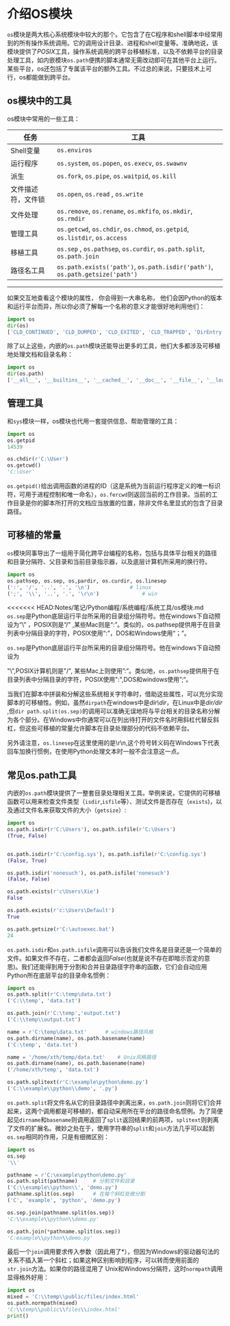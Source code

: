 # 介绍OS模块

`os`模块是两大核心系统模块中较大的那个。它包含了在C程序和shell脚本中经常用到的所有操作系统调用。它的调用设计目录、进程和shell变量等。准确地说，该模块提供了*POSIX*工具，操作系统调用的跨平台移植标准，以及不依赖平台的目录处理工具，如内嵌模块`os.path`便携的脚本通常无需改动即可在其他平台上运行。某些平台，os还包括了专属该平台的额外工具。不过总的来说，只要技术上可行，os都能做到跨平台。



## os模块中的工具

os模块中常用的一些工具：

| 任务               | 工具                                                         |
| ------------------ | ------------------------------------------------------------ |
| Shell变量          | `os.enviros`                                                 |
| 运行程序           | `os.system`,  `os.popen`,  `os.execv`,  `os.swawnv`          |
| 派生               | `os.fork`,  `os.pipe`,  `os.waitpid`, `os.kill`              |
| 文件描述符，文件锁 | `os.open`, `os.read` , `os.write`                            |
| 文件处理           | `os.remove`, `os.rename`, `os.mkfifo`, `os.mkdir`, `os.rmdir` |
| 管理工具           | `os.getcwd`, `os.chdir`, `os.chmod`, `os.getpid`, `os.listdir`, `os.access` |
| 移植工具           | `os.sep` , `os.pathsep`, `os.curdir`, `os.path.split`, `os.path.join` |
| 路径名工具         | `os.path.exists('path')`, `os.path.isdir('path')`, `os.path.getsize('path')` |

---------------------------

如果交互地查看这个模块的属性， 你会得到一大串名称， 他们会因Python的版本和运行平台而异，所以你必须了解每一个名称的意义才能很好地利用他们：

```python
import os
dir(os)
['CLD_CONTINUED', 'CLD_DUMPED', 'CLD_EXITED', 'CLD_TRAPPED', 'DirEntry', 'EX_CANTCREAT', 'EX_CONFIG', 'EX_DATAERR', 'EX_IOERR', 'EX_NOHOST', 'EX_NOINPUT', 'EX_NOPERM', 'EX_NOUSER', 'EX_OK', 'EX_OSERR', 'EX_OSFILE', 'EX_PROTOCOL', 'EX_SOFTWARE', 'EX_TEMPFAIL', 'EX_UNAVAILABLE', 'EX_USAGE', 'F_LOCK', 'F_OK', 'F_TEST', 'F_TLOCK', 'F_ULOCK', 'GRND_NONBLOCK', 'GRND_RANDOM', 'MutableMapping', 'NGROUPS_MAX', 'O_ACCMODE', 'O_APPEND', 'O_ASYNC', 'O_CLOEXEC', 'O_CREAT', 'O_DIRECT', 'O_DIRECTORY', 'O_DSYNC', 'O_EXCL', 'O_LARGEFILE', 'O_NDELAY', 'O_NOATIME', 'O_NOCTTY', 'O_NOFOLLOW', 'O_NONBLOCK', 'O_PATH', 'O_RDONLY', 'O_RDWR', 'O_RSYNC', 'O_SYNC', 'O_TMPFILE', 'O_TRUNC', 'O_WRONLY', 'POSIX_FADV_DONTNEED', 'POSIX_FADV_NOREUSE', 'POSIX_FADV_NORMAL', 'POSIX_FADV_RANDOM', 'POSIX_FADV_SEQUENTIAL', 'POSIX_FADV_WILLNEED', 'PRIO_PGRP', 'PRIO_PROCESS', 'PRIO_USER', 'P_ALL', 'P_NOWAIT', 'P_NOWAITO', 'P_PGID', 'P_PID', 'P_WAIT', 'PathLike', 'RTLD_DEEPBIND', 'RTLD_GLOBAL', 'RTLD_LAZY', 'RTLD_LOCAL', 'RTLD_NODELETE', 'RTLD_NOLOAD', 'RTLD_NOW', 'R_OK', 'SCHED_BATCH', 'SCHED_FIFO', 'SCHED_IDLE', 'SCHED_OTHER', 'SCHED_RESET_ON_FORK', 'SCHED_RR', 'SEEK_CUR', 'SEEK_DATA', 'SEEK_END', 'SEEK_HOLE', 'SEEK_SET', 'ST_APPEND', 'ST_MANDLOCK', 'ST_NOATIME', 'ST_NODEV', 'ST_NODIRATIME', 'ST_NOEXEC', 'ST_NOSUID', 'ST_RDONLY', 'ST_RELATIME', 'ST_SYNCHRONOUS', 'ST_WRITE', 'TMP_MAX', 'WCONTINUED', 'WCOREDUMP', 'WEXITED', 'WEXITSTATUS', 'WIFCONTINUED', 'WIFEXITED', 'WIFSIGNALED', 'WIFSTOPPED', 'WNOHANG', 'WNOWAIT', 'WSTOPPED', 'WSTOPSIG', 'WTERMSIG', 'WUNTRACED', 'W_OK', 'XATTR_CREATE', 'XATTR_REPLACE', 'XATTR_SIZE_MAX', 'X_OK', '_Environ', '__all__', '__builtins__', '__cached__', '__doc__', '__file__', '__loader__', '__name__', '__package__', '__spec__', '_execvpe', '_exists', '_exit', '_fspath', '_fwalk', '_get_exports_list', '_putenv', '_spawnvef', '_unsetenv', '_wrap_close', 'abc', 'abort', 'access', 'altsep', 'chdir', 'chmod', 'chown', 'chroot', 'close', 'closerange', 'confstr', 'confstr_names', 'cpu_count', 'ctermid', 'curdir', 'defpath', 'device_encoding', 'devnull', 'dup', 'dup2', 'environ', 'environb', 'errno', 'error', 'execl', 'execle', 'execlp', 'execlpe', 'execv', 'execve', 'execvp', 'execvpe', 'extsep', 'fchdir', 'fchmod', 'fchown', 'fdatasync', 'fdopen', 'fork', 'forkpty', 'fpathconf', 'fsdecode', 'fsencode', 'fspath', 'fstat', 'fstatvfs', 'fsync', 'ftruncate', 'fwalk', 'get_blocking', 'get_exec_path', 'get_inheritable', 'get_terminal_size', 'getcwd', 'getcwdb', 'getegid', 'getenv', 'getenvb', 'geteuid', 'getgid', 'getgrouplist', 'getgroups', 'getloadavg', 'getlogin', 'getpgid', 'getpgrp', 'getpid', 'getppid', 'getpriority', 'getrandom', 'getresgid', 'getresuid', 'getsid', 'getuid', 'getxattr', 'initgroups', 'isatty', 'kill', 'killpg', 'lchown', 'linesep', 'link', 'listdir', 'listxattr', 'lockf', 'lseek', 'lstat', 'major', 'makedev', 'makedirs', 'minor', 'mkdir', 'mkfifo', 'mknod', 'name', 'nice', 'open', 'openpty', 'pardir', 'path', 'pathconf', 'pathconf_names', 'pathsep', 'pipe', 'pipe2', 'popen', 'posix_fadvise', 'posix_fallocate', 'pread', 'putenv', 'pwrite', 'read', 'readlink', 'readv', 'remove', 'removedirs', 'removexattr', 'rename', 'renames', 'replace', 'rmdir', 'scandir', 'sched_get_priority_max', 'sched_get_priority_min', 'sched_getaffinity', 'sched_getparam', 'sched_getscheduler', 'sched_param', 'sched_rr_get_interval', 'sched_setaffinity', 'sched_setparam', 'sched_setscheduler', 'sched_yield', 'sendfile', 'sep', 'set_blocking', 'set_inheritable', 'setegid', 'seteuid', 'setgid', 'setgroups', 'setpgid', 'setpgrp', 'setpriority', 'setregid', 'setresgid', 'setresuid', 'setreuid', 'setsid', 'setuid', 'setxattr', 'spawnl', 'spawnle', 'spawnlp', 'spawnlpe', 'spawnv', 'spawnve', 'spawnvp', 'spawnvpe', 'st', 'stat', 'stat_float_times', 'stat_result', 'statvfs', 'statvfs_result', 'strerror', 'supports_bytes_environ', 'supports_dir_fd', 'supports_effective_ids', 'supports_fd', 'supports_follow_symlinks', 'symlink', 'sync', 'sys', 'sysconf', 'sysconf_names', 'system', 'tcgetpgrp', 'tcsetpgrp', 'terminal_size', 'times', 'times_result', 'truncate', 'ttyname', 'umask', 'uname', 'uname_result', 'unlink', 'unsetenv', 'urandom', 'utime', 'wait', 'wait3', 'wait4', 'waitid', 'waitid_result', 'waitpid', 'walk', 'write', 'writev']

```

除了以上这些，内嵌的`os.path`模块还能导出更多的工具，他们大多都涉及可移植地处理文档和目录名称：

```python
import os
dir(os.path)
['__all__', '__builtins__', '__cached__', '__doc__', '__file__', '__loader__', '__name__', '__package__', '__spec__', '_get_sep', '_joinrealpath', '_varprog', '_varprogb', 'abspath', 'altsep', 'basename', 'commonpath', 'commonprefix', 'curdir', 'defpath', 'devnull', 'dirname', 'exists', 'expanduser', 'expandvars', 'extsep', 'genericpath', 'getatime', 'getctime', 'getmtime', 'getsize', 'isabs', 'isdir', 'isfile', 'islink', 'ismount', 'join', 'lexists', 'normcase', 'normpath', 'os', 'pardir', 'pathsep', 'realpath', 'relpath', 'samefile', 'sameopenfile', 'samestat', 'sep', 'split', 'splitdrive', 'splitext', 'stat', 'supports_unicode_filenames', 'sys']

```

## 管理工具

和`sys`模块一样，os模块也代用一套提供信息、帮助管理的工具：

```python
import os
os.getpid
14539

os.chdir(r'C:\User')
os.getcwd()
'C:\User'
```



`os.getpid()`给出调用函数的进程的ID（这是系统为当前运行程序定义的唯一标识符，可用于进程控制和唯一命名），`os.fercwd`则返回当前的工作目录。当前的工作目录是你的脚本所打开的文档应当放置的位置，除非文件名里显式的包含了目录路径。

## 可移植的常量

`os`模块同事导出了一组用于简化跨平台编程的名称，包括与具体平台相关的路径和目录分隔符、父目录和当前目录指示器，以及底层计算机所采用的换行符。

```python
import os
os.pathsep, os.sep, os,pardir, os.curdir, os.linesep
(':', '/', '..', '.', '\n')				# linux
(';', '\\', '..', '.', '\r\n')				# win
```



<<<<<<< HEAD:Notes/笔记/Python编程/系统编程/系统工具/os模块.md
`os.sep`是Python底层运行平台所采用的目录组分隔符号。他在windows下自动预设为“\” ，POSIX则是“/” ,某些Mac则是“:”。类似的，os.pathsep提供用于在目录列表中分隔目录的字符，POSIX使用“:”，DOS和Windows使用“；”。



`os.sep`是Python底层运行平台所采用的目录组分隔符号。他在windows下自动预设为

"\\",POSIX计算机则是"/", 某些Mac上则使用”:“。类似地，`os.pathsep`提供用于在目录列表中分隔目录的字符，POSIX使用":",DOS和windows使用”;“。

当我们在脚本中拼装和分解这些系统相关字符串时，借助这些属性，可以充分实现脚本的可移植性。例如，虽然`dirpath`在windows中是*dir\dir*，在Linux中是*dir/dir* ,但`dir path.split(os.sep)`的调用可以准确无误地将与平台相关的目录名称分解为各个部分。在Windows中你通常可以在列出待打开的文件名时用斜杠代替反斜杠，但这些可移植的常量允许脚本在目录处理部分的代码不依赖平台。

另外请注意，`os.linesep`在这里使用的是\r\n,这个符号转义码在Windows下代表回车加换行惯例，在使用Python处理文本时一般不会注意这一点。



## 常见os.path工具

内嵌的`os.path`模块提供了一整套目录处理相关工具。举例来说，它提供的可移植函数可以用来检查文件类型（`isdir`,`isfile`等）、测试文件是否存在（`exists`)，以及通过文件名来获取文件的大小（`getsize`）:

```python
import os
os.path.isdir(r'C:\Users'), os.path.isfile(r'C:\Users')
(True, False)


os.path.isdir(r'C:\config.sys'), os.path.isfile(r'C:\config.sys')
(False, True) 

os.path.isdir('nonesuch'), os.path.isfile('nonesuch')
(False, False)

os.path.exists(r'c\Users\Xie')
False

os.path.exists(r'c:\Users\Default')
True

os.path.getsize(r'C:\autoexec.bat')
24
```



`os.path.isdir`和`os.path.isfile`调用可以告诉我们文件名是目录还是一个简单的文件。如果文件不存在，二者都会返回*False*(也就是说不存在即暗示否定的意思)。我们还能得到用于分割和合并目录路径字符串的函数，它们会自动应用Python所在底层平台的目录命名惯例：

```python
import os
os.path.split(r'C:\temp\data.txt')
('C:\\temp', 'data.txt')

os.path.join(r'C:\temp','output.txt')
('C:\\temp\\output.txt')

name = r'C:\temp\data.txt'		# windows路径风格
os.path.dirname(name), os.path.basename(name)
('C:\temp', 'data.txt')

name = '/home/xth/temp/data.txt'	# Unix风格路径
os.path.dirname(name), os.path.basename(name)
('/home/xth/temp', 'data.txt')

os.path.splitext(r'C:\example\python\demo.py')
('C:\\example\\python\\demo', '.py')


```

`os.path.split`将文件名从它的目录路径中剥离出来，`os.path.join`则将它们合并起来，这两个调用都是可移植的，都自动采用所在平台的路径命名惯例。为了简便起见`dirname`和`basename`则调用返回了`split`返回结果的前两项，`splitext`则剥离了文件的扩展名。微妙之处在于，使用字符串的`split`和`join`方法几乎可以起到`os.sep`相同的作用，只是有细微区别：

```python
import os 
os.sep
'\\'

pathname = r'C:\example\python\demo.py'
os.path.split(pathname)		# 分割文件和目录
('C:\\example\\python\\', 'demo.py')
pathname.split(os.sep)		# 在每个斜杠处做分割
('C', 'example', 'python', 'demo.py')

os.sep.join(pathname.split(os.sep))
'C:\\example\\python\\demo.py'

os.path.join(*pathname.split(os.sep))
'C:example\\python\\demo.py'
```



最后一个`join`调用要求传入参数（因此用了*），但因为Windows的驱动器句法的关系不插入第一个斜杠；如果这种区别影响到程序，可以转而使用前面的`str.join`方法。如果你的路径混用了
Unix和Windows分隔符，这时`normpath`调用显得格外好用：

```python
import os
mixed = 'C:\\temp\\public/files/index.html'
os.path.normpath(mixed)
'C:\\temp\\public\\files\\index.html'
print()
```

